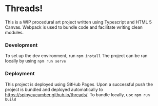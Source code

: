 # Threads! #
This is a WIP procedural art project written using Typescript and HTML 5 Canvas.
Webpack is used to bundle code and facilitate writing clean modules.

### Development ###
To set up the dev environment, run ```npm install```
The project can be ran locally by using ```npm run serve```

### Deployment ###
This project is deployed using GitHub Pages.
Upon a successful push the project is bundled and deployed automatically to https://spinycucumber.github.io/threads/.
To bundle locally, use ```npm run build```